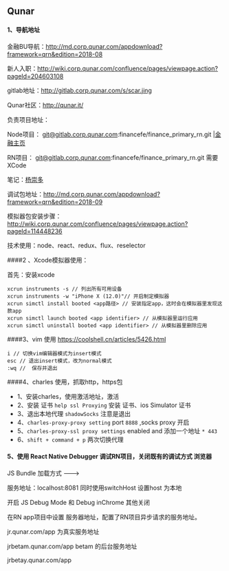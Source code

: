 ## Qunar

#### 1、导航地址

金融BU导航：http://md.corp.qunar.com/appdownload?framework=qrn&edition=2018-08

新人入职：http://wiki.corp.qunar.com/confluence/pages/viewpage.action?pageId=204603108

gitlab地址：http://gitlab.corp.qunar.com/s/scar.jing

Qunar社区：http://qunar.it/

负责项目地址：

Node项目：    git@gitlab.corp.qunar.com:financefe/finance_primary_rn.git      |[金融主页](http://dev.qunar.com:7001/m/finweb/ssr/financeCenter?clientSource=QUNAR&from=financeCenter
)

RN项目：  git@gitlab.corp.qunar.com:financefe/finance_primary_rn.git  需要XCode

笔记：[杨崇多](http://wiki.corp.qunar.com/confluence/spaces/viewspace.action?key=~chongduo.yang)

调试包地址：http://md.corp.qunar.com/appdownload?framework=qrn&edition=2018-09

模拟器包安装步骤：http://wiki.corp.qunar.com/confluence/pages/viewpage.action?pageId=114448236

技术使用：node、react、redux、flux、reselector



####2 、Xcode模拟器使用：

首先：安装xcode

```shell
xcrun instruments -s // 列出所有可用设备
xcrun instruments -w "iPhone X (12.0)"// 开启制定模拟器
xcrun simctl install booted <app路径> // 安装指定app，这时会在模拟器里发现这款app
xcrun simctl launch booted <app identifier> // 从模拟器里运行应用
xcrun simctl uninstall booted <app identifier> // 从模拟器里删除应用	
```

####3、vim 使用
https://coolshell.cn/articles/5426.html

```shell
i // 切换vim编辑器模式为insert模式
esc // 退出insert模式，改为normal模式
:wq //  保存并退出
```

####4、charles 使用，抓取http，https包

* 1、安装charles，使用激活地址，激活
* 2、安装 证书 `help ssl Proxying`  安装 证书、ios Simulator 证书
* 3、退出本地代理 `shadowSocks` 注意是退出
* 4、`charles-proxy-proxy setting` port `8888` ,socks proxy 开启
* 5、`charles-proxy-ssl proxy settings` enabled and 添加一个地址 `* 443`
* 6、`shift + command + p` 两次切换代理

#### 5、使用 React Native Debugger 调试RN项目，关闭既有的调试方式 浏览器

JS Bundle 加载方式 ---> 

服务地址：localhost:8081 同时使用switchHost 设置host 为本地

开启 JS Debug Mode 和 Debug inChrome 其他关闭





在RN app项目中设置 服务器地址，配置了RN项目异步请求的服务地址。

jr.qunar.com/app 为真实服务地址

jrbetam.qunar.com/app betam 的后台服务地址

jrbetay.qunar.com/app 